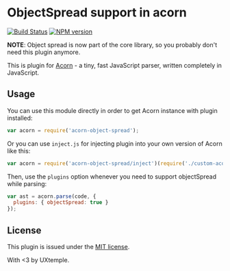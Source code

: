 # ObjectSpread support in acorn

[![Build Status](https://travis-ci.org/UXtemple/acorn-object-spread.svg?branch=master)](https://travis-ci.org/UXtemple/acorn-object-spread)
[![NPM version](https://img.shields.io/npm/v/acorn-object-spread.svg)](https://www.npmjs.org/package/acorn-object-spread)

**NOTE**: Object spread is now part of the core library, so you probably don't need this plugin anymore.

This is plugin for [Acorn](http://marijnhaverbeke.nl/acorn/) - a tiny, fast JavaScript parser, written completely in JavaScript.

## Usage

You can use this module directly in order to get Acorn instance with plugin installed:

```javascript
var acorn = require('acorn-object-spread');
```

Or you can use `inject.js` for injecting plugin into your own version of Acorn like this:

```javascript
var acorn = require('acorn-object-spread/inject')(require('./custom-acorn'));
```

Then, use the `plugins` option whenever you need to support objectSpread while parsing:

```javascript
var ast = acorn.parse(code, {
  plugins: { objectSpread: true }
});
```
## License

This plugin is issued under the [MIT license](./LICENSE).

With <3 by UXtemple.
